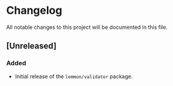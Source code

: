 # Changelog

All notable changes to this project will be documented in this file.

## [Unreleased]

### Added

- Initial release of the `lemmon/validator` package.

